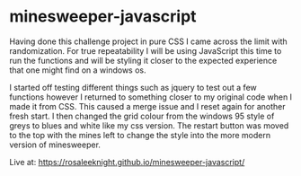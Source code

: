 # minesweeper-javascript
Having done this challenge project in pure CSS I came across the limit with randomization. For true repeatability I will be using JavaScript this time to run the functions and will be styling it closer to the expected experience that one might find on a windows os.

I started off testing different things such as jquery to test out a few functions however I returned to something closer to my original code when I made it from CSS. This caused a merge issue and I reset again for another fresh start. I then changed the grid colour from the windows 95 style of greys to blues and white like my css version. The restart button was moved to the top with the mines left to change the style into the more modern version of minesweeper.

Live at: https://rosaleeknight.github.io/minesweeper-javascript/